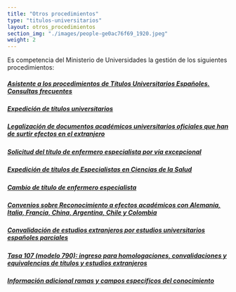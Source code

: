 ```yaml
---
title: "Otros procedimientos"
type: "titulos-universitarios"
layout: otros_procedimientos
section_img: "./images/people-ge0ac76f69_1920.jpeg"
weight: 2
---
```

Es competencia del Ministerio de Universidades la gestión de los siguientes procedimientos:
<div class="row">
                    <div class="col-12 public_info_label">
                        <a class="card" href="{{<siteurl>}}sistema-universitario/gestion-de-titulos-universitarios/titulos-universitarios/otros-procedimientos/asistente-procedimientos/">
                            <div class="card-body">
                                <h5 class="card-title">Asistente a los procedimientos de Títulos Universitarios Españoles. Consultas frecuentes</h5>
                                <i class="icon far fa-arrow-alt-circle-right"></i>
                                <i class="icon hover fas fa-arrow-alt-circle-right"></i>
                            </div>
                        </a>
                    </div>
					<div class="col-12 public_info_label">
                        <a class="card" href="{{<siteurl>}}sistema-universitario/gestion-de-titulos-universitarios/titulos-universitarios/otros-procedimientos/expedicion-titulos/">
                            <div class="card-body">
                                <h5 class="card-title">Expedición de títulos universitarios</h5>
                                <i class="icon far fa-arrow-alt-circle-right"></i>
                                <i class="icon hover fas fa-arrow-alt-circle-right"></i>
                            </div>
                        </a>
                    </div>
					<div class="col-12 public_info_label">
                        <a class="card" href="{{<siteurl>}}sistema-universitario/gestion-de-titulos-universitarios/titulos-universitarios/otros-procedimientos/legalizacion-documento/">
                            <div class="card-body">
                                <h5 class="card-title">Legalización de documentos académicos universitarios oficiales que han de surtir efectos en el extranjero</h5>
                                <i class="icon far fa-arrow-alt-circle-right"></i>
                                <i class="icon hover fas fa-arrow-alt-circle-right"></i>
                            </div>
                        </a>
                    </div>
					<div class="col-12 public_info_label">
                        <a class="card" href="{{<siteurl>}}sistema-universitario/gestion-de-titulos-universitarios/titulos-universitarios/otros-procedimientos/titulo-enfermero/">
                            <div class="card-body">
                                <h5 class="card-title">Solicitud del título de enfermero especialista por vía excepcional</h5>
                                <i class="icon far fa-arrow-alt-circle-right"></i>
                                <i class="icon hover fas fa-arrow-alt-circle-right"></i>
                            </div>
                        </a>
                    </div>
					<div class="col-12 public_info_label">
                        <a class="card" href="{{<siteurl>}}sistema-universitario/gestion-de-titulos-universitarios/titulos-universitarios/otros-procedimientos/expedicion-titulos-especialista-ciencia-salud/">
                            <div class="card-body">
                                <h5 class="card-title">Expedición de títulos de Especialistas en Ciencias de la Salud</h5>
                                <i class="icon far fa-arrow-alt-circle-right"></i>
                                <i class="icon hover fas fa-arrow-alt-circle-right"></i>
                            </div>
                        </a>
                    </div>
					<div class="col-12 public_info_label">
                        <a class="card" href="{{<siteurl>}}sistema-universitario/gestion-de-titulos-universitarios/titulos-universitarios/otros-procedimientos/cambio-titulo-enfermero-especialista/">
                            <div class="card-body">
                                <h5 class="card-title">Cambio de título de enfermero especialista</h5>
                                <p> </p>
                                <i class="icon far fa-arrow-alt-circle-right"></i>
                                <i class="icon hover fas fa-arrow-alt-circle-right"></i>
                            </div>
                        </a>
                    </div>
					<div class="col-12 public_info_label">
                        <a class="card" href="{{<siteurl>}}sistema-universitario/gestion-de-titulos-universitarios/titulos-universitarios/otros-procedimientos/convenio-reconocimiento-alemania/">
                            <div class="card-body">
                                <h5 class="card-title">Convenios sobre Reconocimiento a efectos académicos con Alemania, Italia, Francia, China, Argentina, Chile y Colombia</h5>
                                <i class="icon far fa-arrow-alt-circle-right"></i>
                                <i class="icon hover fas fa-arrow-alt-circle-right"></i>
                            </div>
                        </a>
                    </div>
					<div class="col-12 public_info_label">
                        <a class="card" href="{{<siteurl>}}sistema-universitario/gestion-de-titulos-universitarios/titulos-universitarios/otros-procedimientos/convalidacion-estudios-extranjeros/">
                            <div class="card-body">
                                <h5 class="card-title">Convalidación de estudios extranjeros por estudios universitarios españoles parciales</h5>
                                <i class="icon far fa-arrow-alt-circle-right"></i>
                                <i class="icon hover fas fa-arrow-alt-circle-right"></i>
                            </div>
                        </a>
                    </div>
					<div class="col-12 public_info_label">
                        <a class="card" href="{{<siteurl>}}sistema-universitario/gestion-de-titulos-universitarios/titulos-universitarios/otros-procedimientos/tasa-107/">
                            <div class="card-body">
                                <h5 class="card-title">Tasa 107 (modelo 790): ingreso para homologaciones, convalidaciones y equivalencias de títulos y estudios extranjeros</h5>
                                <i class="icon far fa-arrow-alt-circle-right"></i>
                                <i class="icon hover fas fa-arrow-alt-circle-right"></i>
                            </div>
                        </a>
                    </div>
					<div class="col-12 public_info_label">
                        <a class="card" href="{{<siteurl>}}documentos/pdf/sistema_universitario/gestion_titulos/otros_procedimientos/tasa107/apendiceICINE.pdf" target="_blank">
                            <div class="card-body">
                                <h5 class="card-title">Información adicional ramas y campos específicos del conocimiento</h5>
                                <i class="icon far fa-arrow-alt-circle-right"></i>
                                <i class="icon hover fas fa-arrow-alt-circle-right"></i>
                            </div>
                        </a>
                    </div>
                </div>